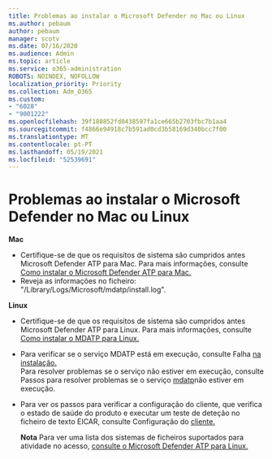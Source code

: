 ```yaml
---
title: Problemas ao instalar o Microsoft Defender no Mac ou Linux
ms.author: pebaum
author: pebaum
manager: scotv
ms.date: 07/16/2020
ms.audience: Admin
ms.topic: article
ms.service: o365-administration
ROBOTS: NOINDEX, NOFOLLOW
localization_priority: Priority
ms.collection: Adm_O365
ms.custom:
- "6028"
- "9001222"
ms.openlocfilehash: 39f180852fd0438597fa1ce665b2703fbc7b1aa4
ms.sourcegitcommit: f4866e94918c7b591ad0cd3b58169d340bcc7f00
ms.translationtype: MT
ms.contentlocale: pt-PT
ms.lasthandoff: 05/19/2021
ms.locfileid: "52539691"
---
```

# <a name="issues-installing-microsoft-defender-on-mac-or-linux"></a>Problemas ao instalar o Microsoft Defender no Mac ou Linux

**Mac**

- Certifique-se de que os requisitos de sistema são cumpridos antes Microsoft Defender ATP para Mac. Para mais informações, consulte [Como instalar o Microsoft Defender ATP para Mac.](/windows/security/threat-protection/microsoft-defender-atp/microsoft-defender-atp-mac#how-to-install-microsoft-defender-atp-for-mac)  
- Reveja as informações no ficheiro: "/Library/Logs/Microsoft/mdatp/install.log".

**Linux**

- Certifique-se de que os requisitos de sistema são cumpridos antes Microsoft Defender ATP para Linux. Para mais informações, consulte [Como instalar o MDATP para Linux.](/windows/security/threat-protection/microsoft-defender-atp/microsoft-defender-atp-linux#system-requirements) 
- Para verificar se o serviço MDATP está em execução, consulte Falha [na instalação.](/windows/security/threat-protection/microsoft-defender-atp/linux-support-install#installation-failed)  
    Para resolver problemas se o serviço não estiver em execução, consulte Passos para resolver problemas se o serviço [mdatp](/windows/security/threat-protection/microsoft-defender-atp/linux-support-install#steps-to-troubleshoot-if-mdatp-service-isnt-running)não estiver em execução.
- Para ver os passos para verificar a configuração do cliente, que verifica o estado de saúde do produto e executar um teste de deteção no ficheiro de texto EICAR, consulte Configuração do [cliente.](/windows/security/threat-protection/microsoft-defender-atp/linux-install-manually#client-configuration)  

    **Nota** Para ver uma lista dos sistemas de ficheiros suportados para atividade no acesso, [consulte o Microsoft Defender ATP para Linux.](/windows/security/threat-protection/microsoft-defender-atp/microsoft-defender-atp-linux#system-requirements)